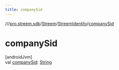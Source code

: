 ```yaml
---
title: companySid
---
```

//[<root>](../../../../index.html)/[pro.streem.sdk](../../index.html)/[Streem](../index.html)/[StreemIdentity](index.html)/[companySid](company-sid.html)



# companySid



[androidJvm]\
val [companySid](company-sid.html): [String](https://kotlinlang.org/api/latest/jvm/stdlib/kotlin/-string/index.html)




